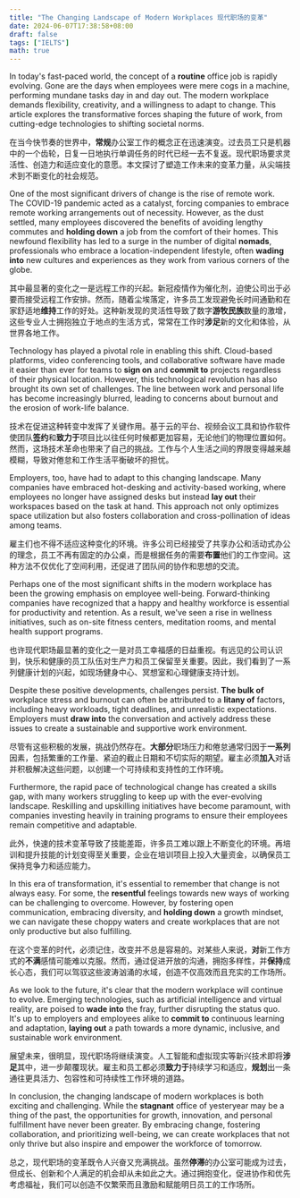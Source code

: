 ```yaml
---
title: "The Changing Landscape of Modern Workplaces 现代职场的变革"
date: 2024-06-07T17:38:58+08:00
draft: false
tags: ["IELTS"]
math: true
---
```


In today's fast-paced world, the concept of a **routine** office job is rapidly evolving. Gone are the days when employees were  mere cogs in a machine, performing mundane tasks day in and day out. The modern workplace demands flexibility, creativity, and a willingness to  adapt to change. This article explores the transformative forces shaping the future of work, from cutting-edge technologies to shifting societal norms.

在当今快节奏的世界中，**常规**办公室工作的概念正在迅速演变。过去员工只是机器中的一个齿轮，日复一日地执行单调任务的时代已经一去不复返。现代职场要求灵活性、创造力和适应变化的意愿。本文探讨了塑造工作未来的变革力量，从尖端技术到不断变化的社会规范。

One of the most significant drivers of change is the rise of remote  work. The COVID-19 pandemic acted as a catalyst, forcing companies to  embrace remote working arrangements out of necessity. However, as the  dust settled, many employees discovered the benefits of avoiding lengthy commutes and **holding down** a job from the comfort of their homes. This newfound flexibility has led to a surge in the number of digital **nomads**, professionals who embrace a location-independent lifestyle, often **wading into** new cultures and experiences as they work from various corners of the globe.

其中最显著的变化之一是远程工作的兴起。新冠疫情作为催化剂，迫使公司出于必要而接受远程工作安排。然而，随着尘埃落定，许多员工发现避免长时间通勤和在家舒适地**维持**工作的好处。这种新发现的灵活性导致了数字**游牧民族**数量的激增，这些专业人士拥抱独立于地点的生活方式，常常在工作时**涉足**新的文化和体验，从世界各地工作。

Technology has played a pivotal role in enabling this shift.  Cloud-based platforms, video conferencing tools, and collaborative  software have made it easier than ever for teams to **sign on** and **commit to** projects regardless of their physical location. However, this  technological revolution has also brought its own set of challenges. The line between work and personal life has become increasingly blurred,  leading to concerns about burnout and the erosion of work-life balance.

技术在促进这种转变中发挥了关键作用。基于云的平台、视频会议工具和协作软件使团队**签约**和**致力于**项目比以往任何时候都更加容易，无论他们的物理位置如何。然而，这场技术革命也带来了自己的挑战。工作与个人生活之间的界限变得越来越模糊，导致对倦怠和工作生活平衡破坏的担忧。

Employers, too, have had to adapt to this changing landscape. Many  companies have embraced hot-desking and activity-based working, where  employees no longer have assigned desks but instead **lay out** their workspaces based on the task at hand. This approach not only  optimizes space utilization but also fosters collaboration and  cross-pollination of ideas among teams.

雇主们也不得不适应这种变化的环境。许多公司已经接受了共享办公和活动式办公的理念，员工不再有固定的办公桌，而是根据任务的需要**布置**他们的工作空间。这种方法不仅优化了空间利用，还促进了团队间的协作和思想的交流。

Perhaps one of the most significant shifts in the modern workplace  has been the growing emphasis on employee well-being. Forward-thinking  companies have recognized that a happy and healthy workforce is  essential for productivity and retention. As a result, we've seen a rise in wellness initiatives, such as on-site fitness centers, meditation  rooms, and mental health support programs.

也许现代职场最显著的变化之一是对员工幸福感的日益重视。有远见的公司认识到，快乐和健康的员工队伍对生产力和员工保留至关重要。因此，我们看到了一系列健康计划的兴起，如现场健身中心、冥想室和心理健康支持计划。

Despite these positive developments, challenges persist. **The bulk of** workplace stress and burnout can often be attributed to a **litany of** factors, including heavy workloads, tight deadlines, and unrealistic expectations. Employers must **draw into** the conversation and actively address these issues to create a sustainable and supportive work environment.

尽管有这些积极的发展，挑战仍然存在。**大部分**职场压力和倦怠通常归因于**一系列**因素，包括繁重的工作量、紧迫的截止日期和不切实际的期望。雇主必须**加入**对话并积极解决这些问题，以创建一个可持续和支持性的工作环境。

Furthermore, the rapid pace of technological change has created a  skills gap, with many workers struggling to keep up with the  ever-evolving landscape. Reskilling and upskilling initiatives have  become paramount, with companies investing heavily in training programs  to ensure their employees remain competitive and adaptable.

此外，快速的技术变革导致了技能差距，许多员工难以跟上不断变化的环境。再培训和提升技能的计划变得至关重要，企业在培训项目上投入大量资金，以确保员工保持竞争力和适应能力。

In this era of transformation, it's essential to remember that change is not always easy. For some, the **resentful** feelings towards new ways of working can be challenging to overcome.  However, by fostering open communication, embracing diversity, and **holding down** a growth mindset, we can navigate these choppy waters and create workplaces that are not only productive but also fulfilling.

在这个变革的时代，必须记住，改变并不总是容易的。对某些人来说，**对**新工作方式的**不满**感情可能难以克服。然而，通过促进开放的沟通，拥抱多样性，并**保持**成长心态，我们可以驾驭这些波涛汹涌的水域，创造不仅高效而且充实的工作场所。

As we look to the future, it's clear that the modern workplace will  continue to evolve. Emerging technologies, such as artificial  intelligence and virtual reality, are poised to **wade into** the fray, further disrupting the status quo. It's up to employers and employees alike to **commit to** continuous learning and adaptation, **laying out** a path towards a more dynamic, inclusive, and sustainable work environment.

展望未来，很明显，现代职场将继续演变。人工智能和虚拟现实等新兴技术即将**涉足**其中，进一步颠覆现状。雇主和员工都必须**致力于**持续学习和适应，**规划**出一条通往更具活力、包容性和可持续性工作环境的道路。

In conclusion, the changing landscape of modern workplaces is both exciting and challenging. While the **stagnant** office of yesteryear may be a thing of the past, the opportunities for  growth, innovation, and personal fulfillment have never been greater. By embracing change, fostering collaboration, and prioritizing well-being, we can create workplaces that not only thrive but also inspire and  empower the workforce of tomorrow.

总之，现代职场的变革既令人兴奋又充满挑战。虽然**停滞**的办公室可能成为过去，但成长、创新和个人满足的机会却从未如此之大。通过拥抱变化，促进协作和优先考虑福祉，我们可以创造不仅繁荣而且激励和赋能明日员工的工作场所。
